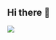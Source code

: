 ## Hi there 👋

![](https://github-readme-stats.vercel.app/api?username=oyasumipants&count_private=true&show_icons=true&theme=dracula)
